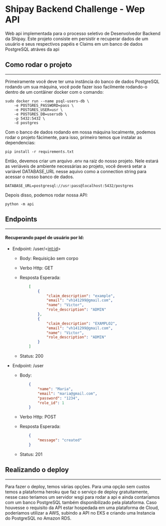 # Shipay Backend Challenge - Wep API

Web api implementada  para o processo seletivo de Desenvolvedor Backend da Shipay.
Este projeto consiste em persistir e recuperar dados de um usuário e seus respectivos papéis e Claims 
em um banco de dados PostgreSQL atráves da api

## Como rodar o projeto
---
Primeiramente você deve ter uma instância do banco de dados PostgreSQL rodando um sua  máquina,
você pode fazer isso facilmente rodando-o dentro de um contâiner docker com o comando:

```console
sudo docker run --name psql-users-db \             
    -e POSTGRES_PASSWORD=pass \
    -e POSTGRES_USER=usr \
    -e POSTGRES_DB=usersdb \
    -p 5432:5432 \
    -d postgres
```

Com o banco de dados rodando em nossa máquina localmente, podemos rodar o projeto fácimente,
para isso, primeiro temos que instalar as dependencias:

```console
pip install -r requirements.txt
```

Então, devemos criar um arquivo .env na raiz do nosso projeto. Nele estará as veriáveis de ambiente necessárias ao projeto, você deverá setar a variável DATABASE_URL nesse aquivo como a connection string para acessar o nosso banco de dados.

```.env
DATABASE_URL=postgresql://usr:pass@localhost:5432/postgres
```

Depois disso, podemos rodar nossa API:

```console
python -m api
```

## Endpoints
---
#### Recuperando papel de usuário por Id:

- Endpoint: /user/<<int:id>>

    - Body: Requisição sem corpo

    - Verbo Http: GET

    - Resposta Esperada: 
        ```json
            [
                {
                    "claim_description": "example",
                    "email": "vh141299@gmail.com",
                    "name": "Victor",
                    "role_description": "ADMIN"
                },
                {
                    "claim_description": "EXAMPLO2",
                    "email": "vh141299@gmail.com",
                    "name": "Victor",
                    "role_description": "ADMIN"
                }
            ]
        ```

    - Status: 200

- Endpoint: /user

    - Body:
        ```json
            {
                "name": "Maria",
                "email": "maria@gmail.com",
                "password": "1234",
                "role_id": 1
            }
        ```

    - Verbo Http: POST

    - Resposta Esperada: 
        ```json
            {
                "message": "created"
            }
        ```

    - Status: 201

## Realizando o deploy
---

Para fazer o deploy, temos várias opções. Para uma opção sem custos temos a plataforma heroku que faz o serviço de deploy gratuitamente, nesse caso teriamos um servidor wsgi para rodar a api e ainda contaríamos com um banco PostgreSQL também disponibilizado pela plataforma.
Caso houvesse o requisito da API estar hospedada em uma plataforma de Cloud, poderíamos utilizar a AWS, subindo a API no EKS e criando uma Instancia do PostgreSQL no Amazon RDS.